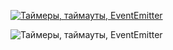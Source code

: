 [![Таймеры, таймауты, EventEmitter](https://img.youtube.com/vi/LK2jveAnRNg/0.jpg)](https://www.youtube.com/watch?v=LK2jveAnRNg)

![Таймеры, таймауты, EventEmitter](https://img.youtube.com/vi/LK2jveAnRNg/0.jpg)
